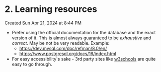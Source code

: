 # 2. Learning resources
Created Sun Apr 21, 2024 at 8:44 PM

- Prefer using the official documentation for the database and the exact version of it. This is almost always guaranteed to be *exhaustive* and *correct*. May be not be very readable. Example: 
	- https://dev.mysql.com/doc/refman/8.0/en/
	- https://www.postgresql.org/docs/16/index.html
- For easy accessibility's sake - 3rd party sites like [w3schools](https://www.w3schools.com/sql/default.asp) are quite easy to go through.
